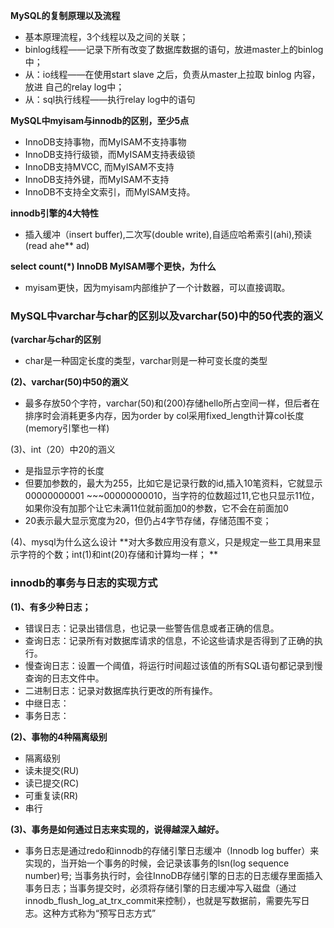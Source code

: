  **MySQL的复制原理以及流程** 
- 基本原理流程，3个线程以及之间的关联；
- binlog线程——记录下所有改变了数据库数据的语句，放进master上的binlog中；
- 从：io线程——在使用start slave 之后，负责从master上拉取 binlog 内容，放进 自己的relay log中；
- 从：sql执行线程——执行relay log中的语句

 **MySQL中myisam与innodb的区别，至少5点** 
- InnoDB支持事物，而MyISAM不支持事物
- InnoDB支持行级锁，而MyISAM支持表级锁
- InnoDB支持MVCC, 而MyISAM不支持
- InnoDB支持外键，而MyISAM不支持
- InnoDB不支持全文索引，而MyISAM支持。

 **innodb引擎的4大特性** 
- 插入缓冲（insert buffer),二次写(double write),自适应哈希索引(ahi),预读(read ahe** ad) 

 **select count(*) InnoDB MyISAM哪个更快，为什么** 
- myisam更快，因为myisam内部维护了一个计数器，可以直接调取。


### MySQL中varchar与char的区别以及varchar(50)中的50代表的涵义
 **(varchar与char的区别** 
- char是一种固定长度的类型，varchar则是一种可变长度的类型

 **(2)、varchar(50)中50的涵义** 
- 最多存放50个字符，varchar(50)和(200)存储hello所占空间一样，但后者在排序时会消耗更多内存，因为order by col采用fixed_length计算col长度(memory引擎也一样)

(3)、int（20）中20的涵义
- 是指显示字符的长度
- 但要加参数的，最大为255，比如它是记录行数的id,插入10笔资料，它就显示00000000001 ~~~00000000010，当字符的位数超过11,它也只显示11位，如果你没有加那个让它未满11位就前面加0的参数，它不会在前面加0
- 20表示最大显示宽度为20，但仍占4字节存储，存储范围不变；

(4)、mysql为什么这么设计
 **对大多数应用没有意义，只是规定一些工具用来显示字符的个数；int(1)和int(20)存储和计算均一样；
** 

### innodb的事务与日志的实现方式
 **(1)、有多少种日志；** 
- 错误日志：记录出错信息，也记录一些警告信息或者正确的信息。
- 查询日志：记录所有对数据库请求的信息，不论这些请求是否得到了正确的执行。
- 慢查询日志：设置一个阈值，将运行时间超过该值的所有SQL语句都记录到慢查询的日志文件中。
- 二进制日志：记录对数据库执行更改的所有操作。
- 中继日志：
- 事务日志：

 **(2)、事物的4种隔离级别** 
- 隔离级别
- 读未提交(RU)
- 读已提交(RC)
- 可重复读(RR)
- 串行

 **(3)、事务是如何通过日志来实现的，说得越深入越好。** 
- 事务日志是通过redo和innodb的存储引擎日志缓冲（Innodb log buffer）来实现的，当开始一个事务的时候，会记录该事务的lsn(log sequence number)号; 当事务执行时，会往InnoDB存储引擎的日志的日志缓存里面插入事务日志；当事务提交时，必须将存储引擎的日志缓冲写入磁盘（通过innodb_flush_log_at_trx_commit来控制），也就是写数据前，需要先写日志。这种方式称为“预写日志方式”